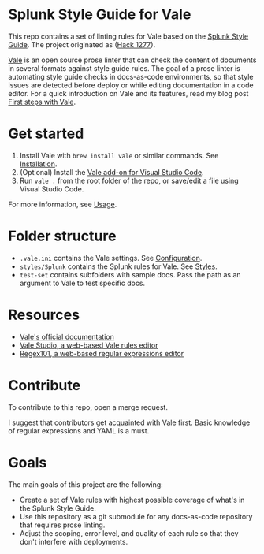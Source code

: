 # Splunk Style Guide for Vale

This repo contains a set of linting rules for Vale based on the [Splunk Style Guide](https://docs.splunk.com/Documentation/StyleGuide/current/StyleGuide/Howtouse). The project originated as ([Hack 1277](https://cd.splunkdev.com/hackathons/2021/hack-1277-automate-prose-linting-for-o11y-docs)). 

[Vale](https://github.com/errata-ai/vale) is an open source prose linter that can check the content of documents in several formats against style guide rules. The goal of a prose linter is automating style guide checks in docs-as-code environments, so that style issues are detected before deploy or while editing documentation in a code editor. For a quick introduction on Vale and its features, read my blog post [First steps with Vale](https://passo.uno/posts/first-steps-with-the-vale-prose-linter/).

# Get started

1. Install Vale with `brew install vale` or similar commands. See [Installation](https://docs.errata.ai/vale/install).
2. (Optional) Install the [Vale add-on for Visual Studio Code](https://marketplace.visualstudio.com/items?itemName=errata-ai.vale-server).
4. Run `vale .` from the root folder of the repo, or save/edit a file using Visual Studio Code.

For more information, see [Usage](https://docs.errata.ai/vale/cli).

# Folder structure

- `.vale.ini` contains the Vale settings. See [Configuration](https://docs.errata.ai/vale/config).
- `styles/Splunk` contains the Splunk rules for Vale. See [Styles](https://docs.errata.ai/vale/styles).
- `test-set` contains subfolders with sample docs. Pass the path as an argument to Vale to test specific docs.

# Resources

- [Vale's official documentation](https://docs.errata.ai/vale/about)
- [Vale Studio, a web-based Vale rules editor](https://vale-studio.errata.ai/)
- [Regex101, a web-based regular expressions editor](https://regex101.com/)

# Contribute

To contribute to this repo, open a merge request.

I suggest that contributors get acquainted with Vale first. Basic knowledge of regular expressions and YAML is a must.

# Goals

The main goals of this project are the following:

- Create a set of Vale rules with highest possible coverage of what's in the Splunk Style Guide.
- Use this repository as a git submodule for any docs-as-code repository that requires prose linting.
- Adjust the scoping, error level, and quality of each rule so that they don't interfere with deployments.


